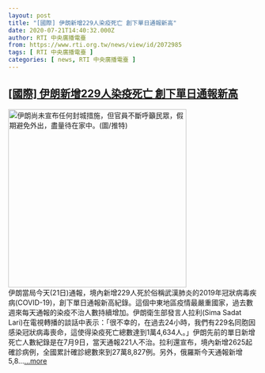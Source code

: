 ```yaml
---
layout: post
title: "[國際] 伊朗新增229人染疫死亡 創下單日通報新高"
date: 2020-07-21T14:40:32.000Z
author: RTI 中央廣播電臺
from: https://www.rti.org.tw/news/view/id/2072985
tags: [ RTI 中央廣播電臺 ]
categories: [ news, RTI 中央廣播電臺 ]
---
```

<!--1595342432000-->
[[國際] 伊朗新增229人染疫死亡 創下單日通報新高](https://www.rti.org.tw/news/view/id/2072985)
------

<div>
<img src="https://static.rti.org.tw/assets/thumbnails/2020/03/18/7cc2bcab29dc45a68ef62a7fae3e2cf7.jpg" width="360" alt="伊朗尚未宣布任何封城措施，但官員不斷呼籲民眾，假期避免外出，盡量待在家中。(圖/推特)" title="伊朗尚未宣布任何封城措施，但官員不斷呼籲民眾，假期避免外出，盡量待在家中。(圖/推特)"><br>伊朗當局今天(21日)通報，境內新增229人死於俗稱武漢肺炎的2019年冠狀病毒疾病(COVID-19)，創下單日通報新高紀錄。這個中東地區疫情最嚴重國家，過去數週來每天通報的染疫不治人數持續增加。伊朗衛生部發言人拉利(Sima Sadat Lari)在電視轉播的談話中表示：「很不幸的，在過去24小時，我們有229名同胞因感染冠狀病毒喪命，這使得染疫死亡總數達到1萬4,634人。」伊朗先前的單日新增死亡人數紀錄是在7月9日，當天通報221人不治。拉利還宣布，境內新增2625起確診病例，全國累計確診總數來到27萬8,827例。另外，俄羅斯今天通報新增5,8...<a target="_blank" href="https://www.rti.org.tw/news/view/id/2072985">...more</a>
</div>
